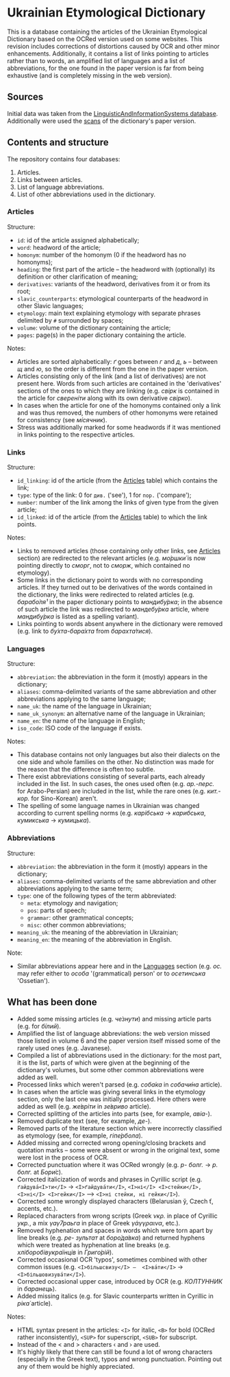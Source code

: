 # Ukrainian Etymological Dictionary

This is a database containing the articles of the Ukrainian Etymological Dictionary based on the OCRed version used on some websites. This revision includes corrections of distortions caused by OCR and other minor enhancements. Additionally, it contains a list of links pointing to articles rather than to words, an amplified list of languages and a list of abbreviations, for the one found in the paper version is far from being exhaustive (and is completely missing in the web version).

## Sources

Initial data was taken from the [LinguisticAndInformationSystems
 database](https://github.com/LinguisticAndInformationSystems/mphdict). Additionally were used the [scans](http://litopys.org.ua/djvu/etymolog_slovnyk.htm) of the dictionary's paper version.

## Contents and structure

The repository contains four databases:
1. Articles.
2. Links between articles.
3. List of language abbreviations.
4. List of other abbreviations used in the dictionary.

### Articles

Structure:
* `id`: id of the article assigned alphabetically;
* `word`: headword of the article;
* `homonym`: number of the homonym (0 if the headword has no homonyms);
* `heading`: the first part of the article – the headword with (optionally) its definition or other clarification of meaning;
* `derivatives`: variants of the headword, derivatives from it or from its root;
* `slavic_counterparts`: etymological counterparts of the headword in other Slavic languages;
* `etymology`: main text explaining etymology with separate phrases delimited by `#` surrounded by spaces;
* `volume`: volume of the dictionary containing the article;
* `pages`: page(s) in the paper dictionary containing the article.


Notes: 
* Articles are sorted alphabetically: *ґ* goes between *г* and *д*, *ь* – between *щ* and *ю*, so the order is different from the one in the paper version.
* Articles consisting only of the link (and a list of derivatives) are not present here. Words from such articles are contained in the 'derivatives' sections of the ones to which they are linking (e.g. *свірк* is contained in the article for *сверені́ти* along with its own derivative *свірко*).
* In cases when the article for one of the homonyms contained only a link and was thus removed, the numbers of other homonyms were retained for consistency (see *мі́сячник*).
* Stress was additionally marked for some headwords if it was mentioned in links pointing to the respective articles.

### Links

Structure:
* `id_linking`: id of the article (from the [Articles](#articles) table) which contains the link;
* `type`: type of the link: 0 for `див.` ('see'), 1 for `пор.` ('compare');
* `number`: number of the link among the links of given type from the given article;
* `id_linked`: id of the article (from the [Articles](#articles) table) to which the link points.

Notes:
* Links to removed articles (those containing only other links, see [Articles](#articles) section) are redirected to the relevant articles (e.g. *мо́ршки́* is now pointing directly to *сморг*, not to *сморж*, which contained no etymology). 
* Some links in the dictionary point to words with no corresponding articles. If they turned out to be derivatives of the words contained in the dictionary, the links were redirected to related articles (e.g. *барабо́ля¹* in the paper dictionary points to *мандибу́рка*; in the absence of such article the link was redirected to *мандебу́рка* article, where *мандибу́рка* is listed as a spelling variant).
* Links pointing to words absent anywhere in the dictionary were removed (e.g. link to *бу́хта-бара́хта* from *барахта́тися*).

### Languages

Structure:
* `abbreviation`: the abbreviation in the form it (mostly) appears in the dictionary;
* `aliases`: comma-delimited variants of the same abbreviation and other abbreviations applying to the same language;
* `name_uk`: the name of the language in Ukrainian;
* `name_uk_synonym`: an alternative name of the language in Ukrainian;
* `name_en`: the name of the language in English;
* `iso_code`: ISO code of the language if exists.

Notes:
* This database contains not only languages but also their dialects on the one side and whole families on the other. No distinction was made for the reason that the difference is often too subtle.
* There exist abbreviations consisting of several parts, each already included in the list. In such cases, the ones used often (e.g. *ар.-перс.* for Arabo-Persian) are included in the list, while the rare ones (e.g. *кит.-кор.* for Sino-Korean) aren't.
* The spelling of some language names in Ukrainian was changed according to current spelling norms (e.g. *карібська* -> *карибська*, *кумикська* -> *кумицька*).

### Abbreviations

Structure:
* `abbreviation`: the abbreviation in the form it (mostly) appears in the dictionary;
* `aliases`: comma-delimited variants of the same abbreviation and other abbreviations applying to the same term;
* `type`: one of the following types of the term abbreviated:
    * `meta`: etymology and navigation;
    * `pos`: parts of speech;
    * `grammar`: other grammatical concepts;
    * `misc`: other common abbreviations;
* `meaning_uk`: the meaning of the abbreviation in Ukrainian;
* `meaning_en`: the meaning of the abbreviation in English.

Note:
* Similar abbreviations appear here and in the [Languages](#languages) section (e.g. *ос.* may refer either to *особа* '(grammatical) person' or to *осетинська* 'Ossetian').

## What has been done

* Added some missing articles (e.g. *че́знути*) and missing article parts (e.g. for *бі́лий*).
* Amplified the list of language abbreviations: the web version missed those listed in volume 6 and the paper version itself missed some of the rarely used ones (e.g. Javanese).
* Compiled a list of abbreviations used in the dictionary: for the most part, it is the list, parts of which were given at the beginning of the dictionary's volumes, but some other common abbreviations were added as well.
* Processed links which weren't parsed (e.g. *соба́ка* in *собачи́на* article).
* In cases when the article was giving several links in the etymology section, only the last one was initially processed. Here others were added as well (e.g. *же́вріти* in *зе́вриво* article).
* Corrected splitting of the articles into parts (see, for example, *авіа-*).
* Removed duplicate text (see, for example, *де-*).
* Removed parts of the literature section which were incorrectly classified as etymology (see, for example, *гіпе́рбола*).
* Added missing and corrected wrong opening/closing brackets and quotation marks – some were absent or wrong in the original text, some were lost in the process of OCR.
* Corrected punctuation where it was OCRed wrongly (e.g. *р- болг.* -> *р. болг.* at *Бори́с*).
* Corrected italicization of words and phrases in Cyrillic script (e.g. `ґайдува́<I>ти</I>` -> `<I>ґайдува́ти</I>`, `<I>ні</I> <I>стейки</I>, <I>ні</I> <I>гейки</I>` –> `<I>ні стейки, ні гейки</I>`).
* Corrected some wrongly displayed characters (Belarusian ў, Czech ť, accents, etc.).
* Replaced characters from wrong scripts (Greek *νκρ.* in place of Cyrillic *укр.*, a mix *үаү7раьга* in place of Greek *γάγγραινα*, etc.).
* Removed hyphenation and spaces in words which were torn apart by line breaks (e.g. *ре-  зультат* at *боро́да́вка*) and returned hyphens which were treated as hyphenation at line breaks (e.g. *хліборобівукраїнців* in *Григо́рій*).
* Corrected occasional OCR 'typos', sometimes combined with other common issues (e.g. `<I>більшсвизу</I> –  <I>ва́ти</I>` -> `<I>більшовизува́ти</I>`).
* Corrected occasional upper case, introduced by OCR (e.g. *КОЛТУННИК* in *баранець*).
* Added missing italics (e.g. for Slavic counterparts written in Cyrillic in *ріка́* article).

Notes:
* HTML syntax present in the articles: `<I>` for italic, `<B>` for bold (OCRed rather inconsistently), `<SUP>` for superscript, `<SUB>` for subscript.
* Instead of the < and > characters ‹ and › are used.
* It's highly likely that there can still be found a lot of wrong characters (especially in the Greek text), typos and wrong punctuation. Pointing out any of them would be highly appreciated.